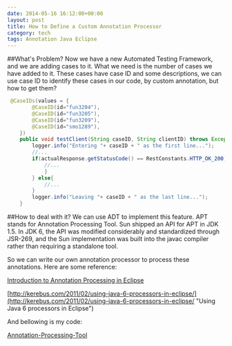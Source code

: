 ```yaml
---
date: 2014-05-16 16:12:00+00:00
layout: post
title: How to Define a Custom Annotation Processor
category: tech
tags: Annotation Java Eclipse
---
```


##What's Problem?
Now we have a new Automated Testing Framework, and we are adding cases to it. What we need is the number of cases we have added to it. These cases have case ID and some descriptions, we can use case ID to identify these cases in our code, by custom annotation, but how to get them?

```java
 @CaseIDs(values = {
        @CaseID(id="fun3204"),
        @CaseID(id="fun3205"),
        @CaseID(id="fun3209"),
        @CaseID(id="smo1289"),
    })
    public void testClient(String caseID, String clientID) throws Exception{
        logger.info("Entering "+ caseID + " as the first line...");
        //...
        if(actualResponse.getStatusCode() == RestConstants.HTTP_OK_200){
            //...
            }
        } else{
            //...
        }
        logger.info("Leaving "+ caseID + " as the last line...");
    }
```

##How to deal with it?
We can use ADT to implement this feature. APT stands for Annotation Processing Tool. Sun shipped an API for APT in JDK 1.5. In JDK 6, the API was modified considerably and standardized through JSR-269, and the Sun implementation was built into the javac compiler rather than requiring a standalone tool.

So we can write our own annotation processor to process these annotations. Here are some reference:  

[Introduction to Annotation Processing in Eclipse](http://www.eclipse.org/jdt/apt/introToAPT.php "Introduction to Annotation Processing in Eclipse")  

[http://kerebus.com/2011/02/using-java-6-processors-in-eclipse/](http://kerebus.com/2011/02/using-java-6-processors-in-eclipse/ "Using Java 6 processors in Eclipse")

And bellowing is my code:

[Annotation-Processing-Tool](https://github.com/cynosure7/Annotation-Processing-Tool)
